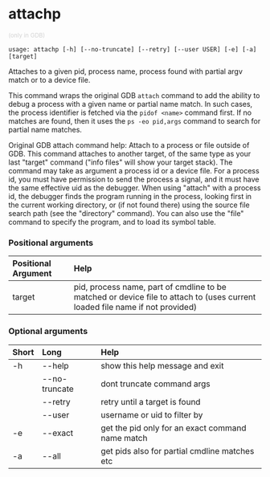 <!-- THIS PART OF THIS FILE IS AUTOGENERATED. DO NOT MODIFY IT. See scripts/generate-docs.sh -->
# attachp
<small style="color: lightgray;">(only in GDB)</small>

```text
usage: attachp [-h] [--no-truncate] [--retry] [--user USER] [-e] [-a] [target]

```

Attaches to a given pid, process name, process found with partial argv match or to a device file.

This command wraps the original GDB `attach` command to add the ability
to debug a process with a given name or partial name match. In such cases,
the process identifier is fetched via the `pidof <name>` command first. If no
matches are found, then it uses the `ps -eo pid,args` command to search for
partial name matches.

Original GDB attach command help:
    Attach to a process or file outside of GDB.
    This command attaches to another target, of the same type as your last
    "target" command ("info files" will show your target stack).
    The command may take as argument a process id or a device file.
    For a process id, you must have permission to send the process a signal,
    and it must have the same effective uid as the debugger.
    When using "attach" with a process id, the debugger finds the
    program running in the process, looking first in the current working
    directory, or (if not found there) using the source file search path
    (see the "directory" command).  You can also use the "file" command
    to specify the program, and to load its symbol table.
### Positional arguments

|Positional Argument|Help|
| :--- | :--- |
|target|pid, process name, part of cmdline to be matched or device file to attach to (uses current loaded file name if not provided)|

### Optional arguments

|Short|Long|Help|
| :--- | :--- | :--- |
|-h|--help|show this help message and exit|
||--no-truncate|dont truncate command args|
||--retry|retry until a target is found|
||--user|username or uid to filter by|
|-e|--exact|get the pid only for an exact command name match|
|-a|--all|get pids also for partial cmdline matches etc|

<!-- END OF AUTOGENERATED PART. Do not modify this line or the line below, they mark the end of the auto-generated part of the file. If you want to extend the documentation in a way which cannot easily be done by adding to the command help description, write below the following line. -->
<!-- ------------\>8---- ----\>8---- ----\>8------------ -->

